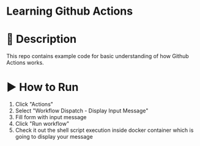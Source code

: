 # Learning Github Actions

# 📘 Description
This repo contains example code for basic understanding of how Github Actions works.

# ▶️ How to Run
1. Click "Actions"
2. Select "Workflow Dispatch - Display Input Message"
3. Fill form with input message
4. Click "Run workflow"
5. Check it out the shell script execution inside docker container which is going to display your message 
